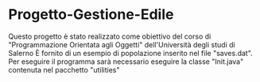 # Progetto-Gestione-Edile
Questo progetto è stato realizzato come obiettivo del corso di "Programmazione Orientata agli Oggetti" dell'Università degli studi di Salerno
È fornito di un esempio di popolazione inserito nel file "saves.dat". Per eseguire il programma sarà necessario eseguire la classe "Init.java" contenuta nel pacchetto "utilities"
